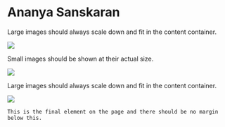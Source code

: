 # Ananya Sanskaran

Large images should always scale down and fit in the content container.

![](https://placekitten.com/g/1200/800/)

Small images should be shown at their actual size.

![](https://placekitten.com/g/300/200/)

Large images should always scale down and fit in the content container.

![](https://placekitten.com/g/1200/800/)

```
This is the final element on the page and there should be no margin below this.
```

